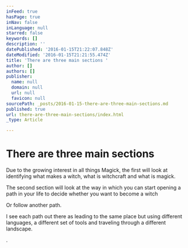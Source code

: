 ```yaml
---
inFeed: true
hasPage: true
inNav: false
inLanguage: null
starred: false
keywords: []
description: ''
datePublished: '2016-01-15T21:22:07.848Z'
dateModified: '2016-01-15T21:21:55.474Z'
title: 'There are three main sections '
author: []
authors: []
publisher:
  name: null
  domain: null
  url: null
  favicon: null
sourcePath: _posts/2016-01-15-there-are-three-main-sections.md
published: true
url: there-are-three-main-sections/index.html
_type: Article

---
```

# There are three main sections 

Due to the growing interest in all things Magick, the first will look at identifying what makes a witch, what is witchcraft and what is magick. 

The second section will look at the way in which you can start opening a path in your life to decide whether you want to become a witch

Or follow another path.

I see each path out there as leading to the same place but using different languages, a different set of tools and traveling through a different landscape. 

.